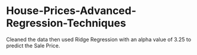 # House-Prices-Advanced-Regression-Techniques

Cleaned the data then used Ridge Regression with an alpha value of 3.25 to predict the Sale Price. 
